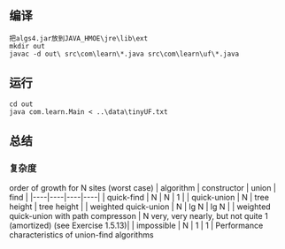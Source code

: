 ## 编译
```
把algs4.jar放到JAVA_HMOE\jre\lib\ext
mkdir out
javac -d out\ src\com\learn\*.java src\com\learn\uf\*.java
```
## 运行
```
cd out
java com.learn.Main < ..\data\tinyUF.txt
```
## 总结
### 复杂度

order of growth for N sites (worst case)
| algorithm | constructor | union | find |
|----|----|----|----|
| quick-find | N | N | 1 |
| quick-union | N | tree height | tree height |
| weighted quick-union | N | lg N | lg N |
| weighted quick-union with path compresson | N very, very nearly, but not quite 1 (amortized) (see Exercise 1.5.13)|
| impossible | N | 1 | 1 |
Performance characteristics of union-find algorithms